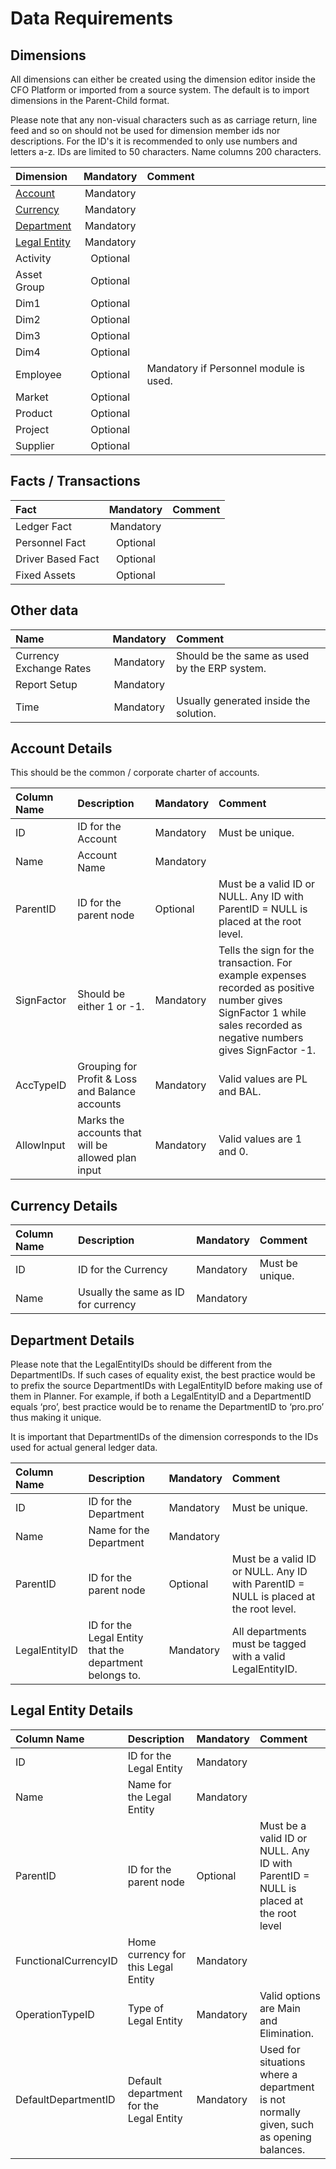 # Data Requirements

## Dimensions

All dimensions can either be created using the dimension editor inside the CFO Platform or imported from a source system. The default is to import dimensions in the Parent-Child format.

Please note that any non-visual characters such as as carriage return, line feed and so on should not be used for dimension member ids nor descriptions. For the ID's it is recommended to only use numbers and letters a-z. IDs are limited to 50 characters. Name columns 200 characters.

| Dimension    | Mandatory | Comment  |
| :---         | :---:    | :---     |
| [Account](#account-details)      | Mandatory | |
| [Currency](#currency-details)     | Mandatory | |
| [Department](#department-details)   | Mandatory | |
| [Legal Entity](#legalentity-details) | Mandatory | |
| Activity     | Optional  | |
| Asset Group  | Optional | |
| Dim1         | Optional | |
| Dim2         | Optional | |
| Dim3         | Optional | |
| Dim4         | Optional | |
| Employee     | Optional | Mandatory if Personnel module is used.  |
| Market       | Optional | |
| Product      | Optional | |
| Project      | Optional | |
| Supplier     | Optional | |

## Facts / Transactions

| Fact    | Mandatory | Comment  |
| :---         | :---:    | :---     |
| Ledger Fact | Mandatory | |
| Personnel Fact | Optional | |
| Driver Based Fact | Optional | |
| Fixed Assets | Optional | |

## Other data

| Name    | Mandatory | Comment  |
| :---         | :---:    | :---     |
| Currency Exchange Rates | Mandatory | Should be the same as used by the ERP system. |
| Report Setup | Mandatory | |
| Time | Mandatory | Usually generated inside the solution.  |

## Account Details

This should be the common / corporate charter of accounts.

| Column Name    | Description | Mandatory  | Comment |
| :--- | :--- | :--- | :--- |
| ID | ID for the Account | Mandatory | Must be unique. |
| Name | Account Name | Mandatory | |
| ParentID | ID for the parent node | Optional | Must be a valid ID or NULL. Any ID with ParentID = NULL is placed at the root level. |
| SignFactor | Should be either 1 or -1. | Mandatory | Tells the sign for the transaction. For example expenses recorded as positive number gives SignFactor 1 while sales recorded as negative numbers gives SignFactor -1. |
| AccTypeID | Grouping for Profit & Loss and Balance accounts | Mandatory | Valid values are PL and BAL. |
| AllowInput | Marks the accounts that will be allowed plan input | Mandatory | Valid values are 1 and 0. |

## Currency Details

| Column Name    | Description | Mandatory  | Comment |
| :--- | :--- | :--- | :--- |
| ID | ID for the Currency | Mandatory | Must be unique. |
| Name | Usually the same as ID for currency | Mandatory | |

## Department Details

Please note that the LegalEntityIDs should be different from the DepartmentIDs. If such cases of equality exist, the best practice would be to prefix the source DepartmentIDs with LegalEntityID before making use of them in Planner. For example, if both a LegalEntityID and a DepartmentID equals ‘pro’, best practice would be to rename the DepartmentID to ‘pro.pro’ thus making it unique.

It is important that DepartmentIDs of the dimension corresponds to the IDs used for actual general ledger data.

| Column Name    | Description | Mandatory  | Comment |
| :--- | :--- | :--- | :--- |
| ID | ID for the Department | Mandatory | Must be unique. |
| Name | Name for the Department | Mandatory | |
| ParentID | ID for the parent node | Optional | Must be a valid ID or NULL. Any ID with ParentID = NULL is placed at the root level. |
| LegalEntityID | ID for the Legal Entity that the department belongs to. | Mandatory | All departments must be tagged with a valid LegalEntityID. |

## Legal Entity Details

| Column Name    | Description | Mandatory  | Comment |
| :--- | :--- | :--- | :--- |
| ID | ID for the Legal Entity | Mandatory | |
| Name | Name for the Legal Entity | Mandatory | |
| ParentID | ID for the parent node | Optional | Must be a valid ID or NULL. Any ID with ParentID = NULL is placed at the root level |
| FunctionalCurrencyID | Home currency for this Legal Entity | Mandatory | |
| OperationTypeID | Type of Legal Entity | Mandatory | Valid options are Main and Elimination. |
| DefaultDepartmentID | Default department for the Legal Entity | Mandatory | Used for situations where a department is not normally given, such as opening balances. |
